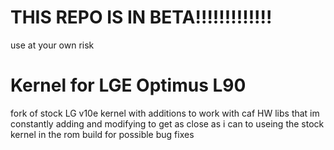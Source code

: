 # THIS REPO IS IN BETA!!!!!!!!!!!!!
use at your own risk

# Kernel for LGE Optimus L90

fork of stock LG v10e kernel with additions to work with caf HW libs that im constantly adding and modifying to get as close as i can to useing the stock kernel in the rom build for possible bug fixes
